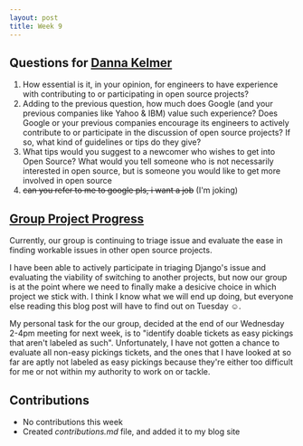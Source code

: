 ```yaml
---
layout: post
title: Week 9
---
```


## Questions for [Danna Kelmer](https://www.linkedin.com/in/dannakelmer/)
1. How essential is it, in your opinion, for engineers to have experience with contributing to or participating in open source projects?
2. Adding to the previous question, how much does Google (and your previous companies like Yahoo & IBM) value such experience? Does Google or your previous companies encourage its engineers to actively contribute to or participate in the discussion of open source projects? If so, what kind of guidelines or tips do they give?
3. What tips would you suggest to a newcomer who wishes to get into Open Source? What would you tell someone who is not necessarily interested in open source, but is someone you would like to get more involved in open source
4. ~~can you refer to me to google pls, i want a job~~ (I'm joking)

## [Group Project Progress](https://github.com/nyu-ossd-s18/django-team/blob/master/minutes/minutes-2018-03-28.md)
Currently, our group is continuing to triage issue and evaluate the ease in finding workable issues in other open source projects.

I have been able to actively participate in triaging Django's issue and evaluating the viability of switching to another projects, but now our group is at the point where we need to finally make a desicive choice in which project we stick with. I think I know what we will end up doing, but everyone else reading this blog post will have to find out on Tuesday ☺.

My personal task for the our group, decided at the end of our Wednesday 2-4pm meeting for next week, is to "identify doable tickets as easy pickings that aren't labeled as such". Unfortunately, I have not gotten a chance to evaluate all non-easy pickings tickets, and the ones that I have looked at so far are aptly not labeled as easy pickings because they're either too difficult for me or not within my authority to work on or tackle.

## Contributions
- No contributions this week
- Created _contributions.md_ file, and added it to my blog site
